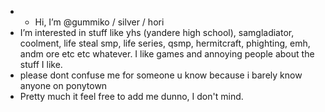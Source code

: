 - + Hi, I’m @gummiko / silver / hori 
- I’m interested in stuff like yhs (yandere high school), samgladiator, coolment, life steal smp, life series, qsmp, hermitcraft, phighting, emh, andm ore etc etc whatever. I like games and annoying people about the stuff I like.  
- please dont confuse me for someone u know because i barely know anyone on ponytown 
- Pretty much it feel free to add me dunno, I don't mind. 
<!---
gummiko/gummiko is a ✨ special ✨ repository because its `README.md` (this file) appears on your GitHub profile.
You can click the Preview link to take a look at your changes.
--->
